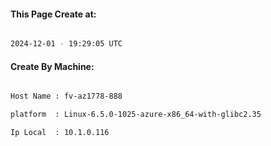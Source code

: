 
   
#### This Page Create at:

```bash

2024-12-01 - 19:29:05 UTC

```

#### Create By Machine:

```bash

Host Name : fv-az1778-888

platform  : Linux-6.5.0-1025-azure-x86_64-with-glibc2.35

Ip Local  : 10.1.0.116

```

